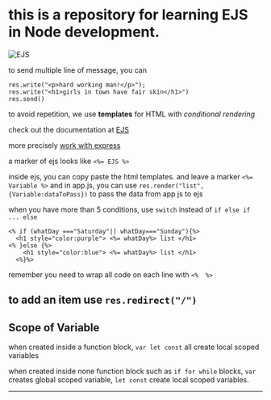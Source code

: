 # this is a repository for learning EJS in Node development.
![EJS](https://ejs.bootcss.com/assets/images/ejs-logo.png)

to send multiple line of message, you can
```
res.write("<p>hard working man!</p>");
res.write("<h1>girls in town have fair skin</h1>")
res.send()
```
to avoid repetition, we use **templates** for HTML with *conditional rendering*

check out the documentation at [EJS](https://ejs.co/)

more precisely [work with express](https://github.com/mde/ejs/wiki/Using-EJS-with-Express)

a marker of ejs looks like `<%= EJS %>`


inside ejs, you can copy paste the html templates. and leave a marker `<%= Variable %>`
and in app.js, you can use `res.render("list", {Variable:dataToPass})` to pass the data from app js to ejs

when you have more than 5 conditions, use `switch` instead of `if else if ... else`

```
<% if (whatDay ==="Saturday"|| whatDay==="Sunday"){%>
  <h1 style="color:purple"> <%= whatDay%> list </h1>
<% }else {%>
    <h1 style="color:blue"> <%= whatDay%> list </h1>
  <%}%>
```
remember you need to wrap all code on each line with `<%  %>`

to add an item use `res.redirect("/")`
-----

## Scope of Variable

when created inside a function block, `var let const` all create local scoped variables

when created inside none function block such as `if for while` blocks, `var` creates global scoped variable, `let const` create local scoped variables.

*********
